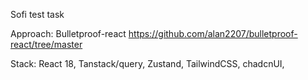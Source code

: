 Sofi test task

Approach: Bulletproof-react
https://github.com/alan2207/bulletproof-react/tree/master

Stack: React 18, Tanstack/query, Zustand, TailwindCSS, chadcnUI,
